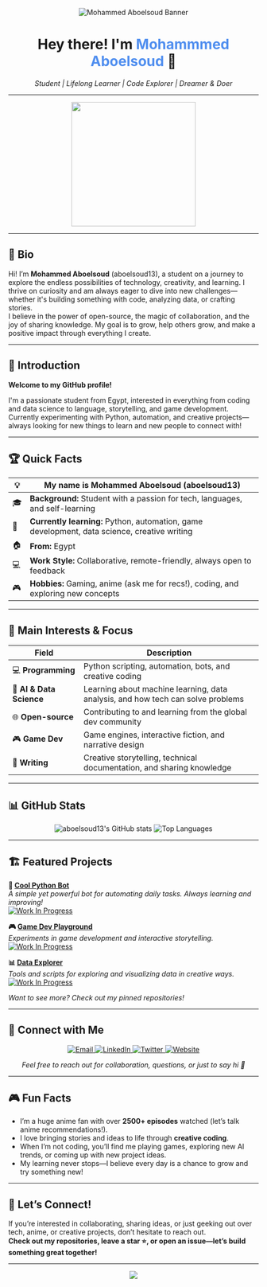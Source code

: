 <!-- Banner -->
<p align="center">
  <img src="https://capsule-render.vercel.app/api?type=waving&color=0e1e2e&height=260&section=header&text=aboelsoud13%20%F0%9F%96%A5%EF%B8%8F&fontSize=55&fontAlignY=44&desc=Student%20%7C%20Aspiring%20Developer%20%7C%20Curious%20Mind&descAlignY=70&descSize=22" alt="Mohammed Aboelsoud Banner" />
</p>

<h1 align="center">Hey there! I'm <span style="color:#4F8EEF"> Mohammmed Aboelsoud</span> 👋</h1>
<p align="center">
  <i>Student | Lifelong Learner | Code Explorer | Dreamer & Doer</i>
</p>

---

<p align="center">
  <img src="https://media.giphy.com/media/IThjAlJnD9WNO/giphy.gif" width="250"/>
</p>

---

## 👤 Bio

Hi! I’m **Mohammed Aboelsoud** (aboelsoud13), a student on a journey to explore the endless possibilities of technology, creativity, and learning. I thrive on curiosity and am always eager to dive into new challenges—whether it's building something with code, analyzing data, or crafting stories.  
I believe in the power of open-source, the magic of collaboration, and the joy of sharing knowledge. My goal is to grow, help others grow, and make a positive impact through everything I create.

---

## 🧭 Introduction

**Welcome to my GitHub profile!**

I'm a passionate student from Egypt, interested in everything from coding and data science to language, storytelling, and game development.  
Currently experimenting with Python, automation, and creative projects—always looking for new things to learn and new people to connect with!

---

## 🏆 Quick Facts

| 💡 |  My name is Mohammed Aboelsoud (aboelsoud13)                      |
|----|-------------------------------------------------------------------|
| 🎓 | **Background:** Student with a passion for tech, languages, and self-learning |
| 🌱 | **Currently learning:** Python, automation, game development, data science, creative writing |
| 🏠 | **From:** Egypt                                                   |
| 💻 | **Work Style:** Collaborative, remote-friendly, always open to feedback |
| 🎮 | **Hobbies:** Gaming, anime (ask me for recs!), coding, and exploring new concepts |

---

## 🚀 Main Interests & Focus

| **Field**                | **Description**                                                                 |
|--------------------------|--------------------------------------------------------------------------------|
| 💻 **Programming**       | Python scripting, automation, bots, and creative coding                         |
| 🧠 **AI & Data Science** | Learning about machine learning, data analysis, and how tech can solve problems |
| 🌐 **Open-source**       | Contributing to and learning from the global dev community                      |
| 🎮 **Game Dev**          | Game engines, interactive fiction, and narrative design                         |
| 📝 **Writing**           | Creative storytelling, technical documentation, and sharing knowledge           |

---

## 📊 GitHub Stats

<p align="center">
  <img src="https://github-readme-stats.vercel.app/api?username=aboelsoud13&show_icons=true&theme=tokyonight" alt="aboelsoud13's GitHub stats" />
  <img src="https://github-readme-stats.vercel.app/api/top-langs/?username=aboelsoud13&layout=compact&theme=tokyonight" alt="Top Languages" />
</p>

---

## 🏗️ Featured Projects

**🔧 [Cool Python Bot](https://github.com/aboelsoud13/cool-python-bot)**  
_A simple yet powerful bot for automating daily tasks. Always learning and improving!_  
[![Work In Progress](https://img.shields.io/badge/Status-WIP-orange?style=flat&logo=github)](https://github.com/aboelsoud13/cool-python-bot)

**🎮 [Game Dev Playground](https://github.com/aboelsoud13/game-dev-playground)**  
_Experiments in game development and interactive storytelling._  
[![Work In Progress](https://img.shields.io/badge/Status-WIP-orange?style=flat&logo=github)](https://github.com/aboelsoud13/game-dev-playground)

**📊 [Data Explorer](https://github.com/aboelsoud13/data-explorer)**  
_Tools and scripts for exploring and visualizing data in creative ways._  
[![Work In Progress](https://img.shields.io/badge/Status-WIP-orange?style=flat&logo=github)](https://github.com/aboelsoud13/data-explorer)

*Want to see more? Check out my pinned repositories!*

---

## 🔗 Connect with Me

<p align="center">
  <a href="mailto:aboelsoud13@gmail.com">
    <img src="https://img.shields.io/badge/email-aboelsoud13@gmail.com-red?style=for-the-badge&logo=gmail" alt="Email" />
  </a>
  
  <a href="https://www.linkedin.com/in/your-linkedin-profile">
    <img src="https://img.shields.io/badge/LinkedIn-Profile-blue?style=for-the-badge&logo=linkedin" alt="LinkedIn" />
  </a>
  <a href="https://twitter.com/your-twitter-handle">
    <img src="https://img.shields.io/badge/Twitter-Profile-blue?style=for-the-badge&logo=twitter" alt="Twitter" />
  </a>
  <a href="https://aboelsoud13.github.io">
    <img src="https://img.shields.io/badge/Website-aboelsoud13.github.io-brightgreen?style=for-the-badge&logo=githubpages" alt="Website" />
  </a>
  
</p>
<p align="center">
  <i>Feel free to reach out for collaboration, questions, or just to say hi 👋</i>
</p>

---

## 🎮 Fun Facts

- I’m a huge anime fan with over **2500+ episodes** watched (let’s talk anime recommendations!).
- I love bringing stories and ideas to life through **creative coding**.
- When I’m not coding, you’ll find me playing games, exploring new AI trends, or coming up with new project ideas.
- My learning never stops—I believe every day is a chance to grow and try something new!

---

## 💬 Let’s Connect!

If you’re interested in collaborating, sharing ideas, or just geeking out over tech, anime, or creative projects, don’t hesitate to reach out.  
**Check out my repositories, leave a star ⭐, or open an issue—let’s build something great together!**

---

<p align="center">
  <img src="https://capsule-render.vercel.app/api?type=waving&color=0e1e2e&height=120&section=footer"/>
</p>
